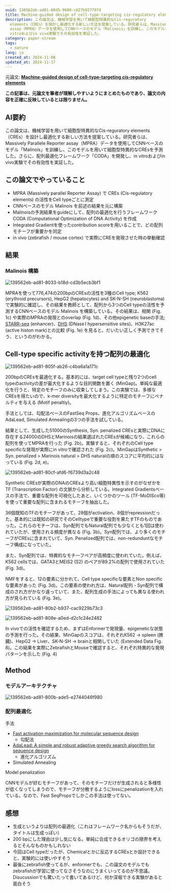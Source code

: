 ```yaml
---
uuid: 138562eb-ad81-80d5-9690-c627b9277974
title: Machine-guided design of cell-type-targeting cis-regulatory elements
description: この論文は、機械学習を用いて細胞型特異的なCis-reguratory
  elements（CREs）を設計し最適化する新しい方法を提案している。研究者らは、Massively Parallele Reporter
  assay（MPRA）データを使用してCNNベースのモデル「Malinois」を訓練し、このモデルを用いて細胞型特異的なCREsを予測した。さらに、配列最適化フレームワーク「CODA」を開発し、in
  vitroおよびin vivo実験でその有効性を実証した。
category: paper-stream
tags:
  - nature
lang: ja
created_at: 2024-11-08
updated_at: 2024-11-17
---
```


元論文: **[Machine-guided design of cell-type-targeting cis-regulatory elements](https://www.nature.com/articles/s41586-024-08070-z)**

**この記事は、元論文を筆者が理解しやすいようにまとめたものであり、論文の内容を正確に反映しているとは限りません。**

## AI要約

この論文は、機械学習を用いて細胞型特異的なCis-reguratory elements（CREs）を設計し最適化する新しい方法を提案している。研究者らは、Massively Parallele Reporter assay（MPRA）データを使用してCNNベースのモデル「Malinois」を訓練し、このモデルを用いて細胞型特異的なCREsを予測した。さらに、配列最適化フレームワーク「CODA」を開発し、in vitroおよびin vivo実験でその有効性を実証した。

## この論文でやっていること

- MPRA (Massively parallel Reporter Assay) で CREs (Cis-regulatory elements) の活性をCell typeごとに測定
- CNNベースのモデル Malinois を前述の結果を元に構築
- Malinoisの予測結果をguideにして、配列の最適化を行うフレームワーク CODA (Computational Optimization of DNA Activity) を作成
- Integrated Gradientを使ったcontribution scoreを用いることで、どの配列モチーフが重要かを同定
- in vivo (zebrafish / mouse cortex) で実際にCREを発現させた時の挙動確認

## 結果

### Malinois 構築

![139562eb-ad81-8033-b18d-cd3b5ecb3bf1](../public/paperStream/139562eb-ad81-8033-b18d-cd3b5ecb3bf1.png)

MPRAを使って776,474の200bpのCREsの活性を3種のCell type; K562 (erythroid precursors), HepG2 (hepatocytes) and SK-N-SH (neuroblastoma) で実験的に確認し、その結果を教師として、配列から3つのCell typeの活性を予測するCNNベースのモデル Malinois を構築している。その結果は、相関 (Fig. 1c) や実際のMPRAの発現とのoverlap (Fig. 1d)、その他epigenetic baseの手法; [STARR-seq](https://genomebiology.biomedcentral.com/articles/10.1186/s13059-020-02156-3) (enhancer)、[DHS](https://www.nature.com/articles/nature11232) (DNase I hypersensitive sites)、H3K27ac (active histon mark)との比較 (Fig. 1e) を見ると、だいたい正しく予測できてそう、というのがわかる。

## Cell-type specific activityを持つ配列の最適化

![139562eb-ad81-805f-ab26-c4ba6a1a171c](../public/paperStream/139562eb-ad81-805f-ab26-c4ba6a1a171c.png)

200bpのCREsを最適化する。基本的には、target cell typeと残り2つのcell typeのactivityの差が最大化するような目的関数を置く (MinGap)。単純な最適化を行うと、特定のモチーフのみに収束してしまう。この実験では、多様なCREsを得たいので、k-mer diversityを最大化するように特定のモチーフにペナルティを与える (Motif penaltiy)。

手法としては、勾配法ベースのFastSeq Props、進化アルゴリズムベースのAdaLead, Simulated Annealingの3つの手法を試している。

結果として、生成した51000のSynthesis, Syn. penalized CREsと実際にDNAに存在する24000のDHSとMarinoisの結果選ばれたCREsが候補になり、これらの配列を使ってMPRAを行った (Fig. 2b)。実験すると、それぞれのCell type specificな発現が実際にin vitroで確認された (Fig. 2c)。MinGapはSynthetic > Syn. penalized > Marinois natural > DHS naturalの順のスコアに平均的にはなっている (Fig. 2d, e)。

![139562eb-ad81-80cf-afd6-f6739d3a2c48](../public/paperStream/139562eb-ad81-80cf-afd6-f6739d3a2c48.png)

Synthetic CREsが実際のDNAのCREsより高い細胞特異性を示すのがなぜかをTF (Transcription Factor) の文脈から分析している。Integrated Gradientsベースの手法で、重要な配列を可視化したあと、いくつかのツール (TF-MoDISco等) を使って重要な配列に含まれるモチーフを抽出した。

36個既知のTFのモチーフがあって、28個がactivation、8個がrepressionだった。基本的には既知の研究でそのCelltypeで重要な役割を果たすTFのものであった。これらのモチーフは、Syn配列でもNatural配列でも少なくとも1回は使われていたが、使用される頻度が異なる (Fig. 3b)。Syn配列では、より多くのモチーフがCREsに含まれていて、Syn. Penalized配列では、non-redunduntなモチーフ構成になっていた。

また、Syn配列では、特異的なモチーフペアが高頻度に使われていた。例えば、K562 cellsでは、GATA3とMEIS2 (S2) のペアが89.2%の配列で使用されていた (Fig. 3d)。

NMFをすると、12の要素に分かれて、Cell type specificな要素とNon specificな要素があった (Fig. 3d)。この要素の使われ方は、Natural配列・Syn配列で構成のされ方がかなり違っていて、また、配列生成の手法によっても異なる使われ方が見られている (Fig. 3e)。

![139562eb-ad81-80b2-b937-cac9229b73c3](../public/paperStream/139562eb-ad81-80b2-b937-cac9229b73c3.png)

![139562eb-ad81-808e-a0ed-d2c1c24e2482](../public/paperStream/139562eb-ad81-808e-a0ed-d2c1c24e2482.png)

In vivoでの活性を確認するため、まずはEnformerで発現量、epigeneticな状態の予測を行った。その結果、MinGapのスコアは、それぞれK562 → spleen (脾臓)、HepG2 → Liver、SK-N-SH → brainと相関していた (Extended Data Fig. 8)。この結果を実際にZebrafishとMouseで確認すると、それぞれ特異的な発現パターンを示した (Fig. 4)

## Method

### モデルアーキテクチャ

![139562eb-ad81-800b-ade5-e2744046f980](../public/paperStream/139562eb-ad81-800b-ade5-e2744046f980.png)

### 配列最適化

手法

- [Fast activation maximization for molecular sequence design](https://bmcbioinformatics.biomedcentral.com/articles/10.1186/s12859-021-04437-5)
  - 勾配法
- [AdaLead: A simple and robust adaptive greedy search algorithm for sequence design](https://arxiv.org/abs/2010.02141)
  - 進化アルゴリズム
- Simulated Annealing

Model penalization

CNNモデルが好むモチーフがあって、そのモチーフだけが生成されると多様性が低くなってしまうので、モチーフが分散するようにlossにpenalizationを入れている。なので、Fast SeqPropsでしかこの手法は使ってない。

## 感想

- 生成というよりは配列の最適化（これはフレームワーク名からもそうだが、タイトルは生成っぽい）
- 200 bpにした理由は少し気になる。単純に合成できるオリゴの限界を考えるとそんなものかもしれない
- 今回はCell typeだったが、Chemicalとかに反応するCREsとか設計できると、実験的には使いやすそう
- 最後にzebrafish使ってるが、enformerでも、この論文のモデルでもzebrafishが学習に使ってなさそうなのにうまくいってるのが不思議。Disucussionでも驚いたって書いてあるけど、何か深堀できる実験があると面白そう
